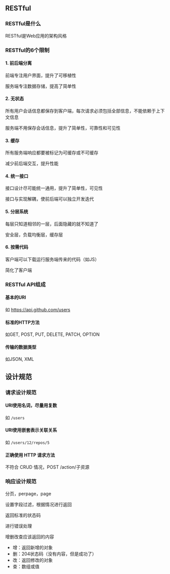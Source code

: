 ## RESTful

### RESTful是什么

RESTful是Web应用的架构风格

### RESTful的6个限制

#### 1. 前后端分离

前端专注用户界面，提升了可移植性

服务端专注数据存储，提高了简单性

#### 2. 无状态

所有用户会话信息都保存到客户端，每次请求必须包括全部信息，不能依赖于上下文信息

服务端不用保存会话信息，提升了简单性，可靠性和可见性

#### 3. 缓存

所有服务端响应都要被标记为可缓存或不可缓存

减少前后端交互，提升性能

#### 4. 统一接口

接口设计尽可能统一通用，提升了简单性，可见性

接口与实现解耦，使前后端可以独立开发迭代

#### 5. 分层系统

每层只知道相邻的一层，后面隐藏的就不知道了

安全层，负载均衡层，缓存层

#### 6. 按需代码

客户端可以下载运行服务端传来的代码（如JS）

简化了客户端

### RESTful API组成

#### 基本的URI

如 https://api.github.com/users

#### 标准的HTTP方法

如GET, POST, PUT, DELETE, PATCH, OPTION

#### 传输的数据类型

如JSON, XML



## 设计规范

### 请求设计规范

#### URI使用名词，尽量用复数

如 `/users`

#### URI使用嵌套表示关联关系

如 `/users/12/repos/5`

#### 正确使用 HTTP 请求方法

不符合 CRUD 情况，POST /action/子资源

### 响应设计规范

分页，perpage，page

设置字段过滤，根据情况进行返回

返回标准的状态码

进行错误处理

增删改查应该返回的内容
* 增：返回新增的对象
* 删：204状态码（没有内容，但是成功了）
* 改：返回修改的对象
* 查：数组或值





